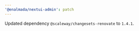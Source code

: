 ```yaml
---
'@enalmada/nextui-admin': patch
---
```


Updated dependency `@scaleway/changesets-renovate` to `1.4.1`.
